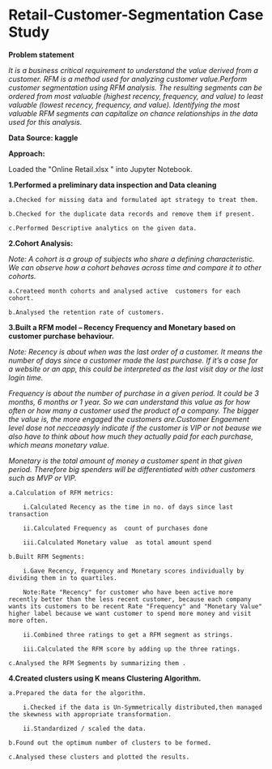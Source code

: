 # Retail-Customer-Segmentation Case Study

**Problem statement**

*It is a business critical requirement to understand the value derived from a customer. RFM is a method used for analyzing customer value.Perform customer segmentation using RFM analysis. The resulting segments can be ordered from most valuable (highest recency, frequency, and value) to least valuable (lowest recency, frequency, and value). Identifying the most valuable RFM segments can capitalize on chance relationships in the data used for this analysis.*

**Data Source: kaggle**

**Approach:**   

Loaded the "Online Retail.xlsx " into Jupyter Notebook.

**1.Performed a preliminary data inspection and Data cleaning**

    a.Checked for missing data and formulated apt strategy to treat them.

    b.Checked for the duplicate data records and remove them if present.

    c.Performed Descriptive analytics on the given data.


**2.Cohort Analysis:**

*Note: A cohort is a group of subjects who share a defining characteristic. We can observe how a cohort behaves across time and compare it to other cohorts.* 

    a.Createed month cohorts and analysed active  customers for each cohort.

    b.Analysed the retention rate of customers.

**3.Built a RFM model – Recency Frequency and Monetary based on customer purchase behaviour.**

*Note: Recency is about when was the last order of a customer. It means the number of days since a customer made the last purchase. If it’s a case for a website or an app, this could be interpreted as the last visit day or the last login time.*

*Frequency is about the number of purchase in a given period. It could be 3 months, 6 months or 1 year. So we can understand this value as for how often or how many a customer used the product of a company. The bigger the value is, the more engaged the customers are.Customer Engaement level dose not necceaasyly indicate if the customer is VIP or not beause we also have to think about how much they actually paid for each purchase, which means monetary value.*

*Monetary is the total amount of money a customer spent in that given period. Therefore big spenders will be differentiated with other customers such as MVP or VIP.*

    a.Calculation of RFM metrics:

        i.Calculated Recency as the time in no. of days since last transaction

        ii.Calculated Frequency as  count of purchases done 

        iii.Calculated Monetary value  as total amount spend 

    b.Built RFM Segments:

        i.Gave Recency, Frequency and Monetary scores individually by dividing them in to quartiles.

        Note:Rate "Recency" for customer who have been active more recently better than the less recent customer, because each company wants its customers to be recent Rate "Frequency" and "Monetary Value" higher label because we want customer to spend more money and visit more often.

        ii.Combined three ratings to get a RFM segment as strings.

        iii.Calculated the RFM score by adding up the three ratings.

    c.Analysed the RFM Segments by summarizing them .

**4.Created clusters using K means Clustering Algorithm.**

    a.Prepared the data for the algorithm.

        i.Checked if the data is Un-Symmetrically distributed,then managed the skewness with appropriate transformation.

        ii.Standardized / scaled the data.

    b.Found out the optimum number of clusters to be formed.
    
    c.Analysed these clusters and plotted the results.

